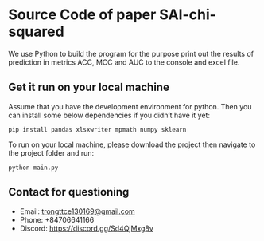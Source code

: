 # Source Code of paper SAI-chi-squared

We use Python to build the program for the purpose print out the results of prediction in metrics ACC, MCC and AUC to the console and excel file.

## Get it run on your local machine
Assume that you have the development environment for python. Then you can install some below dependencies if you didn’t have it yet:
``` 
pip install pandas xlsxwriter mpmath numpy sklearn
```
To run on your local machine, please download the project then navigate to the project folder and run:
```
python main.py
```
## Contact for questioning
- Email:  trongttce130169@gmail.com
- Phone:  +84706641166
- Discord: https://discord.gg/Sd4QjMxg8v

